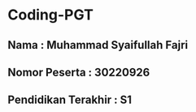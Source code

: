 # Coding-PGT
## Nama : Muhammad Syaifullah Fajri
## Nomor Peserta : 30220926
## Pendidikan Terakhir : S1

